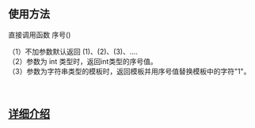 ## 使用方法

直接调用函数 序号()

（1）不加参数默认返回 (1)、(2)、(3)、....<br/>
（2）参数为 int 类型时，返回int类型的序号值。<br/>
（3）参数为字符串类型的模板时，返回模板并用序号值替换模板中的字符"1"。
 
<br/>

## [详细介绍](https://blog.csdn.net/u013595395/article/details/108740323)
